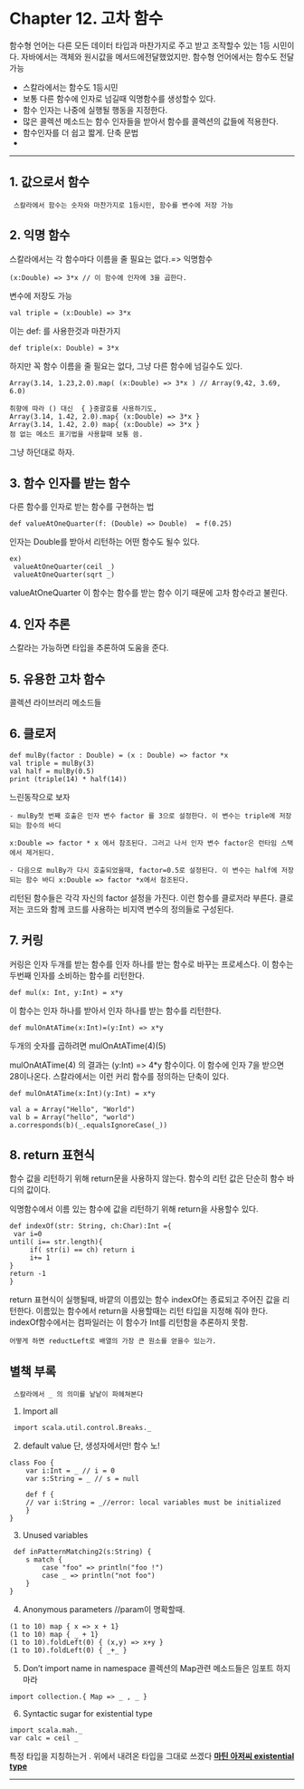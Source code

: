 # Chapter 12. 고차 함수

함수형 언어는 다른 모든 데이터 타입과 마찬가지로 주고 받고 조작할수 있는 1등 시민이다.
자바에서는 객체와 원시값을 메서드에전달했었지만.
함수형 언어에서는 함수도 전달 가능


- 스칼라에서는 함수도 1등시민
- 보통 다른 함수에 인자로 넘길때 익명함수를 생성할수 있다.
- 함수 인자는 나중에 실행될 행동을 지정한다.
- 많은 콜렉션 메소드는 함수 인자들을 받아서 함수를 콜렉션의 값들에 적용한다.
- 함수인자를 더 쉽고 짧게. 단축 문법
- 
<hr />



## 1. 값으로서 함수
```
 스칼라에서 함수는 숫자와 마찬가지로 1등시민, 함수를 변수에 저장 가능
```


## 2. 익명 함수
스칼라에서는 각 함수마다 이름을 줄 필요는 없다.=> 익명함수
```
(x:Double) => 3*x // 이 함수에 인자에 3을 곱한다.
```

변수에 저장도 가능
```
val triple = (x:Double) => 3*x
```

이는 def: 를 사용한것과 마찬가지
```
def triple(x: Double) = 3*x
```

하지만 꼭 함수 이름을 줄 필요는 없다, 그냥 다른 함수에 넘길수도 있다.

```
Array(3.14, 1.23,2.0).map( (x:Double) => 3*x ) // Array(9,42, 3.69, 6.0)
```


```
취향에 따라 () 대신  { }중괄호를 사용하기도,
Array(3.14, 1.42, 2.0).map{ (x:Double) => 3*x }
Array(3.14, 1.42, 2.0) map{ (x:Double) => 3*x }
점 없는 메소드 표기법을 사용할때 보통 씀.
```
그냥 하던대로 하자.


## 3. 함수 인자를 받는 함수

다른 함수를 인자로 받는 함수를 구현하는 법
```
def valueAtOneQuarter(f: (Double) => Double)  = f(0.25)
```

인자는 Double를 받아서 리턴하는 어떤 함수도 될수 있다.
```
ex)
 valueAtOneQuarter(ceil _)
 valueAtOneQuarter(sqrt _)

```

valueAtOneQuarter 이 함수는 함수를 받는 함수 이기 때문에 고차 함수라고 불린다.

## 4. 인자 추론

스칼라는 가능하면 타입을 추론하여 도움을 준다.

## 5. 유용한 고차 함수

콜렉션 라이브러리 메소드들

## 6. 클로저
```
def mulBy(factor : Double) = (x : Double) => factor *x
val triple = mulBy(3)
val half = mulBy(0.5)
print (triple(14) * half(14))

```
느린동작으로 보자

```
- mulBy첫 번째 호출은 인자 변수 factor 를 3으로 설정한다. 이 변수는 triple에 저장되는 함수의 바디

x:Double => factor * x 에서 참조된다. 그러고 나서 인자 변수 factor은 런타임 스택에서 제거된다.

- 다음으로 mulBy가 다시 호출되었을때, factor=0.5로 설정된다. 이 변수는 half에 저장되는 함수 바디 x:Double => factor *x에서 참조된다.

```

리턴된 함수들은 각각 자신의 factor 설정을 가진다.
이런 함수를 클로저라 부른다.
클로저는 코드와 함께 코드를 사용하는 비지역 변수의 정의들로 구성된다.

## 7. 커링

   커링은 인자 두개를 받는 함수를 인자 하나를 받는 함수로 바꾸는 프로세스다.
   이 함수는 두번째 인자를 소비하는 함수를 리턴한다.

   ```
   def mul(x: Int, y:Int) = x*y
   ```

   이 함수는 인자 하나를 받아서  인자 하나를 받는 함수를 리턴한다.
   ```
   def mulOnAtATime(x:Int)=(y:Int) => x*y
   ```

   두개의 숫자를 곱하려면
   mulOnAtATime(4)(5)

   mulOnAtATime(4) 의 결과는 (y:Int) => 4*y 함수이다.
   이 함수에 인자 7을 받으면 28이나온다.
   스칼라에서는 이런 커리 함수를 정의하는 단축이 있다.

   ```
   def mulOnAtATime(x:Int)(y:Int) = x*y

   val a = Array("Hello", "World")
   val b = Array("hello", "world")
   a.corresponds(b)(_.equalsIgnoreCase(_))

```


## 8. return 표현식
함수 값을 리턴하기 위해 return문을 사용하지 않는다.
함수의 리턴 값은 단순히 함수 바디의 값이다.

익명함수에서 이름 있는 함수에 값을 리턴하기 위해 return을 사용할수 있다.

   ```
   def indexOf(str: String, ch:Char):Int ={
    var i=0
   until( i== str.length){
        if( str(i) == ch) return i
        i+= 1
   }
   return -1
   }
   ```

   return  표현식이 실행될때, 바깥의 이름있는 함수 indexOf는 종료되고 주어진 값을 리턴한다.
   이름있는 함수에서 return을 사용할때는 리턴 타입을 지정해 줘야 한다.
   indexOf함수에서는 컴파일러는 이 함수가 Int를 리턴함을 추론하지 못함.

   ```
   어떻게 하면 reductLeft로 배열의 가장 큰 원소를 얻을수 있는가.
   ```



## 별책 부록
```
 스칼라에서 _ 의 의미를 낱낱이 파헤쳐본다
```

1. Import all

```
 import scala.util.control.Breaks._
 ```
2. default value
 단, 생성자에서만! 함수 노!
```
class Foo {
    var i:Int = _ // i = 0
    var s:String = _ // s = null

    def f {
    // var i:String = _//error: local variables must be initialized
    }
}
```

3. Unused variables

```
 def inPatternMatching2(s:String) {
    s match {
        case "foo" => println("foo !")
        case _ => println("not foo")
    }
}
```

4. Anonymous parameters //param이 명확할때.

```
(1 to 10) map { x => x + 1}
(1 to 10) map { _ + 1}
(1 to 10).foldLeft(0) { (x,y) => x+y }
(1 to 10).foldLeft(0) { _+_ }
```

5. Don’t import name in namespace
 콜렉션의 Map관련 메소드들은 임포트 하지마라
```
import collection.{ Map => _ , _ }
```

6. Syntactic sugar for existential type
```
import scala.mah._
var calc = ceil _
```

특정 타입을 지칭하는거 . 위에서 내려온 타입을 그대로 쓰겠다
**[마틴 아저씨 existential type](http://www.artima.com/scalazine/articles/scalas_type_system.html)**

 
<hr/>

